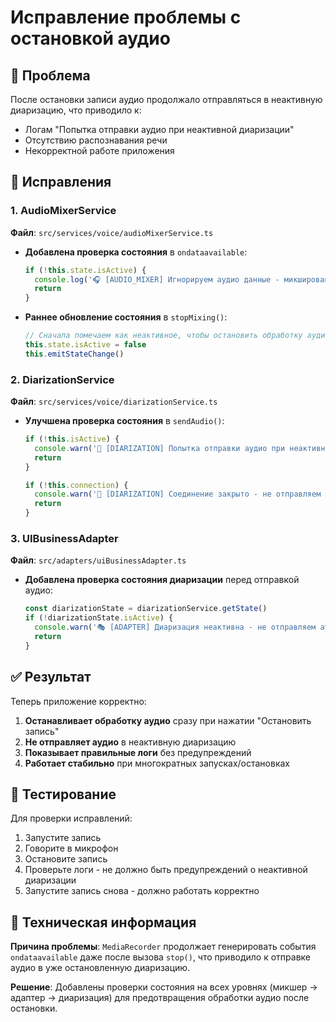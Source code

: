 # Исправление проблемы с остановкой аудио

## 🐛 Проблема
После остановки записи аудио продолжало отправляться в неактивную диаризацию, что приводило к:
- Логам "Попытка отправки аудио при неактивной диаризации"
- Отсутствию распознавания речи
- Некорректной работе приложения

## 🔧 Исправления

### 1. AudioMixerService
**Файл**: `src/services/voice/audioMixerService.ts`

- **Добавлена проверка состояния** в `ondataavailable`:
  ```typescript
  if (!this.state.isActive) {
    console.log('🎧 [AUDIO_MIXER] Игнорируем аудио данные - микширование неактивно')
    return
  }
  ```

- **Раннее обновление состояния** в `stopMixing()`:
  ```typescript
  // Сначала помечаем как неактивное, чтобы остановить обработку аудио
  this.state.isActive = false
  this.emitStateChange()
  ```

### 2. DiarizationService
**Файл**: `src/services/voice/diarizationService.ts`

- **Улучшена проверка состояния** в `sendAudio()`:
  ```typescript
  if (!this.isActive) {
    console.warn('🎤 [DIARIZATION] Попытка отправки аудио при неактивной диаризации - игнорируем')
    return
  }

  if (!this.connection) {
    console.warn('🎤 [DIARIZATION] Соединение закрыто - не отправляем аудио')
    return
  }
  ```

### 3. UIBusinessAdapter
**Файл**: `src/adapters/uiBusinessAdapter.ts`

- **Добавлена проверка состояния диаризации** перед отправкой аудио:
  ```typescript
  const diarizationState = diarizationService.getState()
  if (!diarizationState.isActive) {
    console.warn('🎭 [ADAPTER] Диаризация неактивна - не отправляем аудио')
    return
  }
  ```

## ✅ Результат

Теперь приложение корректно:
1. **Останавливает обработку аудио** сразу при нажатии "Остановить запись"
2. **Не отправляет аудио** в неактивную диаризацию
3. **Показывает правильные логи** без предупреждений
4. **Работает стабильно** при многократных запусках/остановках

## 🧪 Тестирование

Для проверки исправлений:
1. Запустите запись
2. Говорите в микрофон
3. Остановите запись
4. Проверьте логи - не должно быть предупреждений о неактивной диаризации
5. Запустите запись снова - должно работать корректно

## 📝 Техническая информация

**Причина проблемы**: `MediaRecorder` продолжает генерировать события `ondataavailable` даже после вызова `stop()`, что приводило к отправке аудио в уже остановленную диаризацию.

**Решение**: Добавлены проверки состояния на всех уровнях (микшер → адаптер → диаризация) для предотвращения обработки аудио после остановки.
